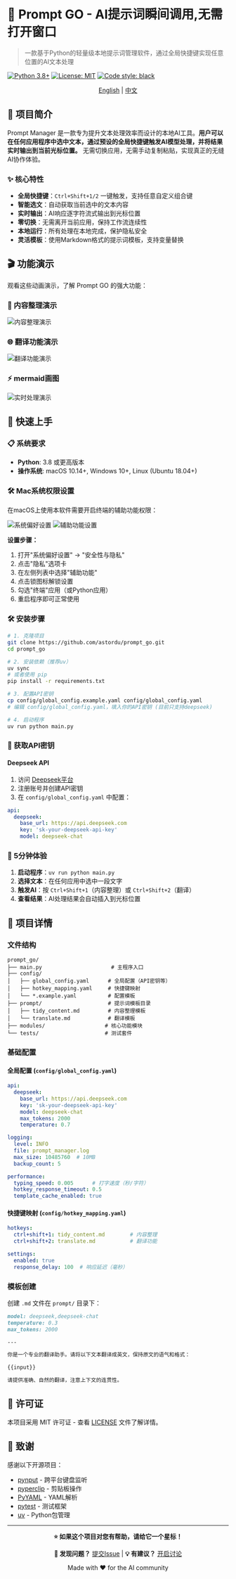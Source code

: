 # 🚀 Prompt GO - AI提示词瞬间调用,无需打开窗口

> 一款基于Python的轻量级本地提示词管理软件，通过全局快捷键实现任意位置的AI文本处理

[![Python 3.8+](https://img.shields.io/badge/python-3.8+-blue.svg)](https://www.python.org/downloads/)
[![License: MIT](https://img.shields.io/badge/License-MIT-yellow.svg)](https://opensource.org/licenses/MIT)
[![Code style: black](https://img.shields.io/badge/code%20style-black-000000.svg)](https://github.com/psf/black)

<div align="center">

[English](README.md) | [中文](README_CN.md)

</div>

## 📖 项目简介

Prompt Manager 是一款专为提升文本处理效率而设计的本地AI工具。**用户可以在任何应用程序中选中文本，通过预设的全局快捷键触发AI模型处理，并将结果实时输出到当前光标位置。** 无需切换应用，无需手动复制粘贴，实现真正的无缝AI协作体验。

### ✨ 核心特性

- **全局快捷键**：`Ctrl+Shift+1/2` 一键触发，支持任意自定义组合键
- **智能选文**：自动获取当前选中的文本内容
- **实时输出**：AI响应逐字符流式输出到光标位置
- **零切换**：无需离开当前应用，保持工作流连续性
- **本地运行**：所有处理在本地完成，保护隐私安全
- **灵活模板**：使用Markdown格式的提示词模板，支持变量替换


## 🎬 功能演示

观看这些动画演示，了解 Prompt GO 的强大功能：

### 📝 内容整理演示
![内容整理演示](docs/images/CleanShot%202025-07-24%20at%2020.39.57.gif)

### 🌐 翻译功能演示
![翻译功能演示](docs/images/CleanShot%202025-07-24%20at%2020.42.00.gif)

### ⚡ mermaid画图
![实时处理演示](docs/images/CleanShot%202025-07-24%20at%2020.44.17.gif)


## 🚀 快速上手

### 📋 系统要求
- **Python**: 3.8 或更高版本
- **操作系统**: macOS 10.14+, Windows 10+, Linux (Ubuntu 18.04+)

### 🛠️ Mac系统权限设置

在macOS上使用本软件需要开启终端的辅助功能权限：

![系统偏好设置](docs/images/system_preferences.png)
![辅助功能设置](docs/images/accessibility_settings.png)

**设置步骤：**
1. 打开"系统偏好设置" → "安全性与隐私"
2. 点击"隐私"选项卡
3. 在左侧列表中选择"辅助功能"
4. 点击锁图标解锁设置
5. 勾选"终端"应用（或Python应用）
6. 重启程序即可正常使用

### 🛠️ 安装步骤 

```bash
# 1. 克隆项目
git clone https://github.com/astordu/prompt_go.git
cd prompt_go

# 2. 安装依赖（推荐uv）
uv sync
# 或者使用 pip
pip install -r requirements.txt

# 3. 配置API密钥
cp config/global_config.example.yaml config/global_config.yaml
# 编辑 config/global_config.yaml，填入你的API密钥 (目前只支持deepseek)

# 4. 启动程序
uv run python main.py
```

### 🔑 获取API密钥

#### Deepseek API
1. 访问 [Deepseek平台](https://platform.deepseek.com/)
2. 注册账号并创建API密钥
3. 在 `config/global_config.yaml` 中配置：

```yaml
api:
  deepseek:
    base_url: https://api.deepseek.com
    key: 'sk-your-deepseek-api-key'
    model: deepseek-chat
```

### 🎯 5分钟体验

1. **启动程序**：`uv run python main.py`
2. **选择文本**：在任何应用中选中一段文字
3. **触发AI**：按 `Ctrl+Shift+1`（内容整理）或 `Ctrl+Shift+2`（翻译）
4. **查看结果**：AI处理结果会自动插入到光标位置

## 📁 项目详情

### 文件结构

```
prompt_go/
├── main.py                      # 主程序入口
├── config/
│   ├── global_config.yaml      # 全局配置（API密钥等）
│   ├── hotkey_mapping.yaml     # 快捷键映射
│   └── *.example.yaml          # 配置模板
├── prompt/                     # 提示词模板目录
│   ├── tidy_content.md         # 内容整理模板
│   └── translate.md            # 翻译模板
├── modules/                   # 核心功能模块
└── tests/                     # 测试套件
```

### 基础配置

#### 全局配置 (`config/global_config.yaml`)

```yaml
api:
  deepseek:
    base_url: https://api.deepseek.com
    key: 'sk-your-deepseek-api-key'
    model: deepseek-chat
    max_tokens: 2000
    temperature: 0.7

logging:
  level: INFO
  file: prompt_manager.log
  max_size: 10485760  # 10MB
  backup_count: 5

performance:
  typing_speed: 0.005      # 打字速度（秒/字符）
  hotkey_response_timeout: 0.5
  template_cache_enabled: true
```

#### 快捷键映射 (`config/hotkey_mapping.yaml`)

```yaml
hotkeys:
  ctrl+shift+1: tidy_content.md        # 内容整理
  ctrl+shift+2: translate.md           # 翻译功能

settings:
  enabled: true
  response_delay: 100  # 响应延迟（毫秒）
```

### 模板创建

创建 `.md` 文件在 `prompt/` 目录下：

```markdown
model: deepseek,deepseek-chat
temperature: 0.3
max_tokens: 2000

---

你是一个专业的翻译助手。请将以下文本翻译成英文，保持原文的语气和格式：

{{input}}

请提供准确、自然的翻译，注意上下文的连贯性。
```

## 📄 许可证

本项目采用 MIT 许可证 - 查看 [LICENSE](LICENSE) 文件了解详情。

## 🙏 致谢

感谢以下开源项目：
- [pynput](https://github.com/moses-palmer/pynput) - 跨平台键盘监听
- [pyperclip](https://github.com/asweigart/pyperclip) - 剪贴板操作
- [PyYAML](https://github.com/yaml/pyyaml) - YAML解析
- [pytest](https://github.com/pytest-dev/pytest) - 测试框架
- [uv](https://github.com/astral-sh/uv) - Python包管理

---

<div align="center">

**⭐ 如果这个项目对您有帮助，请给它一个星标！**

**🐛 发现问题？** [提交Issue](https://github.com/astordu/prompt_go/issues) | **💡 有建议？** [开启讨论](https://github.com/astordu/prompt_go/discussions)

Made with ❤️ for the AI community

</div> 